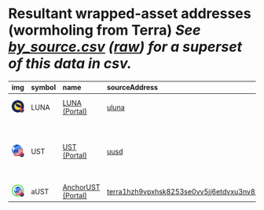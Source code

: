 
Resultant wrapped-asset addresses (wormholing from Terra)
_See [by_source.csv](by_source.csv) ([raw](https://raw.githubusercontent.com/certusone/wormhole-token-list/main/content/by_source.csv)) for a superset of this data in csv._
=========================================================================
  
| img                                                                                              | symbol   | name                                                          | sourceAddress                                                                                                                              | solAddress                                                                                                              | solMarkets                                                                                                                                                                                                                                              | ethAddress                                                                                                            | ethMarkets                                                      | bscAddress                                                                                                           | bscMarkets                                      | maticAddress                                                                                                             | maticMarkets                             | avaxAddress                                                                                                           | avaxMarkets                                    | oasisAddress                                                                                                                     | oasisMarkets   | ftmAddress                                                                                                           | ftmMarkets   | symbol   |
|:-------------------------------------------------------------------------------------------------|:---------|:--------------------------------------------------------------|:-------------------------------------------------------------------------------------------------------------------------------------------|:------------------------------------------------------------------------------------------------------------------------|:--------------------------------------------------------------------------------------------------------------------------------------------------------------------------------------------------------------------------------------------------------|:----------------------------------------------------------------------------------------------------------------------|:----------------------------------------------------------------|:---------------------------------------------------------------------------------------------------------------------|:------------------------------------------------|:-------------------------------------------------------------------------------------------------------------------------|:-----------------------------------------|:----------------------------------------------------------------------------------------------------------------------|:-----------------------------------------------|:---------------------------------------------------------------------------------------------------------------------------------|:---------------|:---------------------------------------------------------------------------------------------------------------------|:-------------|:-----------------|
| ![LUNA](https://raw.githubusercontent.com/certusone/wormhole-token-list/main/assets/LUNA_wh.png) | LUNA     | [LUNA (Portal)](http://coingecko.com/en/coins/terra-luna)     | [uluna](https://finder.terra.money/columbus-5/address/uluna)                                                                               | [F6v4wfAdJB8D8p77bMXZgYt8TDKsYxLYxH5AFhUkYx9W](https://solscan.io/address/F6v4wfAdJB8D8p77bMXZgYt8TDKsYxLYxH5AFhUkYx9W) | [saber](https://www.saber.so/), [mercurial](https://mercurial.finance/), [sunny](https://app.sunny.ag/), [atrix](https://app.atrix.finance/)                                                                                                            | [0xbd31ea8212119f94a611fa969881cba3ea06fa3d](https://etherscan.io/address/0xbd31ea8212119f94a611fa969881cba3ea06fa3d) | [uniswap](https://app.uniswap.org/)                             | [0x156ab3346823B651294766e23e6Cf87254d68962](https://bscscan.com/address/0x156ab3346823B651294766e23e6Cf87254d68962) |                                                 | [0x9cd6746665D9557e1B9a775819625711d0693439](https://polygonscan.com/address/0x9cd6746665D9557e1B9a775819625711d0693439) | [quickswap](https://quickswap.exchange/) | [0x70928E5B188def72817b7775F0BF6325968e563B](https://snowtrace.io/address/0x70928E5B188def72817b7775F0BF6325968e563B) |                                                | [0x4F43717B20ae319Aa50BC5B2349B93af5f7Ac823](https://explorer.oasis.updev.si/address/0x4F43717B20ae319Aa50BC5B2349B93af5f7Ac823) |                |                                                                                                                      |              | LUNA             |
| ![UST](https://raw.githubusercontent.com/certusone/wormhole-token-list/main/assets/UST_wh.png)   | UST      | [UST (Portal)](http://coingecko.com/en/coins/terra-usd)       | [uusd](https://finder.terra.money/columbus-5/address/uusd)                                                                                 | [9vMJfxuKxXBoEa7rM12mYLMwTacLMLDJqHozw96WQL8i](https://solscan.io/address/9vMJfxuKxXBoEa7rM12mYLMwTacLMLDJqHozw96WQL8i) | [saber](https://www.saber.so/), [mercurial](https://mercurial.finance/), [jupiter](https://jup.ag/), [aldrin](https://dex.aldrin.com/pools), [solend](https://solend.fi/dashboard), [sunny](https://app.sunny.ag/), [apricot](https://app.apricot.one/) | [0xa693B19d2931d498c5B318dF961919BB4aee87a5](https://etherscan.io/address/0xa693B19d2931d498c5B318dF961919BB4aee87a5) | [curve](https://curve.fi/), [uniswap](https://app.uniswap.org/) | [0x3d4350cD54aeF9f9b2C29435e0fa809957B3F30a](https://bscscan.com/address/0x3d4350cD54aeF9f9b2C29435e0fa809957B3F30a) | [pancakeswap](https://pancakeswap.finance/swap) | [0xE6469Ba6D2fD6130788E0eA9C0a0515900563b59](https://polygonscan.com/address/0xE6469Ba6D2fD6130788E0eA9C0a0515900563b59) | [quickswap](https://quickswap.exchange/) | [0xb599c3590F42f8F995ECfa0f85D2980B76862fc1](https://snowtrace.io/address/0xb599c3590F42f8F995ECfa0f85D2980B76862fc1) | [trader joe](https://traderjoexyz.com/#/trade) | [0xa1E73c01E0cF7930F5e91CB291031739FE5Ad6C2](https://explorer.oasis.updev.si/address/0xa1E73c01E0cF7930F5e91CB291031739FE5Ad6C2) |                | [0x846e4D51d7E2043C1a87E0Ab7490B93FB940357b](https://ftmscan.com/address/0x846e4D51d7E2043C1a87E0Ab7490B93FB940357b) |              | UST              |
| ![aUST](https://raw.githubusercontent.com/certusone/wormhole-token-list/main/assets/aUST_wh.png) | aUST     | [AnchorUST (Portal)](http://coingecko.com/en/coins/anchorust) | [terra1hzh9vpxhsk8253se0vv5jj6etdvxu3nv8z07zu](https://finder.terra.money/columbus-5/address/terra1hzh9vpxhsk8253se0vv5jj6etdvxu3nv8z07zu) | [4CsZsUCoKFiaGyU7DEVDayqeVtG8iqgGDR6RjzQmzQao](https://solscan.io/address/4CsZsUCoKFiaGyU7DEVDayqeVtG8iqgGDR6RjzQmzQao) |                                                                                                                                                                                                                                                         |                                                                                                                       |                                                                 | [0x8b04E56A8cd5f4D465b784ccf564899F30Aaf88C](https://bscscan.com/address/0x8b04E56A8cd5f4D465b784ccf564899F30Aaf88C) |                                                 |                                                                                                                          |                                          |                                                                                                                       |                                                |                                                                                                                                  |                |                                                                                                                      |              | aUST             |